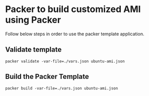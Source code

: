 # Packer to build customized AMI using Packer

Follow below steps in order to use the packer template application.

## Validate template

```
packer validate -var-file=./vars.json ubuntu-ami.json
```

## Build the Packer Template 

```
packer build -var-file=./vars.json ubuntu-ami.json
```
